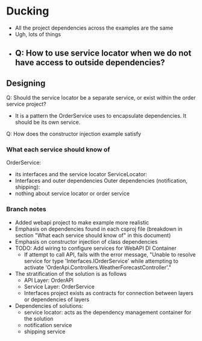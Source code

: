 # Ducking

- All the project dependencies across the examples are the same
- Ugh, lots of things
- Q: How to use service locator when we do not have access to outside dependencies?
    - 

## Designing

Q: Should the service locator be a separate service, or exist within the order service project?
- It is a pattern the OrderService uses to encapsulate dependencies. It should be its own service.

Q: How does the constructor injection example satisfy 

### What each service should know of
OrderService:
- its interfaces and the service locator 
ServiceLocator:
- Interfaces and outer dependencies
Outer dependencies (notification, shipping):
- nothing about service locator or order service

### Branch notes
- Added webapi project to make example more realistic
- Emphasis on dependencies found in each csproj file (breakdown in section "What each service should know of" in this document)
- Emphasis on constructor injection of class dependencies
- TODO: Add wiring to configure services for WebAPI DI Container
    - If attempt to call API, fails with the error message, "Unable to resolve service for type 'Interfaces.IOrderService' while attempting to activate 'OrderApi.Controllers.WeatherForecastController'." 
- The stratification of the solution is as follows
    - API Layer: OrderAPI
    - Service Layer: OrderService
    - Interfaces project exists as contracts for connection between layers or dependencies of layers
- Dependencies of solutions:
    - service locator: acts as the dependency management container for the solution
    - notification service
    - shipping service